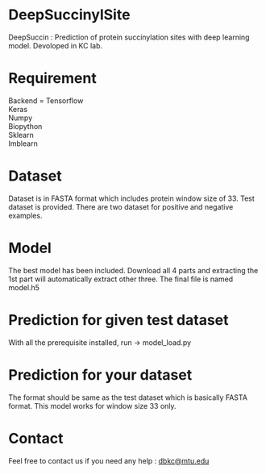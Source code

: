 # DeepSuccinylSite

DeepSuccin : Prediction of protein succinylation sites with deep learning model. Devoloped in KC lab.
# Requirement
  Backend = Tensorflow <br/>
  Keras <br/>
  Numpy <br/>
  Biopython <br/>
  Sklearn <br/>
  Imblearn <br/>
 # Dataset
 Dataset is in FASTA format which includes protein window size of 33. Test dataset is provided. There are two dataset for positive and negative examples.
 # Model
 The best model has been included. Download all 4 parts and extracting the 1st part will automatically extract other three. The final file is named model.h5
 # Prediction for given test dataset
 With all the prerequisite installed, run -> model_load.py
 # Prediction for your dataset
 The format should be same as the test dataset which is basically FASTA format. This model works for window size 33 only. 
 # Contact 
 Feel free to contact us if you need any help : dbkc@mtu.edu
